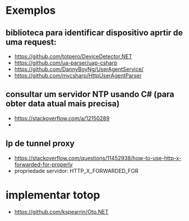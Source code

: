 # Exemplos

## biblioteca para identificar dispositivo aprtir de uma request:
- https://github.com/totpero/DeviceDetector.NET
- https://github.com/ua-parser/uap-csharp
- https://github.com/DannyBoyNg/UserAgentService/
- https://github.com/mycsharp/HttpUserAgentParser

## consultar um servidor NTP usando C# (para obter data atual mais precisa)
- https://stackoverflow.com/a/12150289
- <script src="https://gist.github.com/rcoliveira2016/aefcd7337827d7b056ade669a79168cc.js"></script>

## Ip de tunnel proxy 
- https://stackoverflow.com/questions/11452938/how-to-use-http-x-forwarded-for-properly
- propriedade servidor: HTTP_X_FORWARDED_FOR

# implementar totop
- https://github.com/kspearrin/Otp.NET
